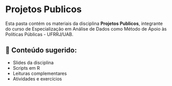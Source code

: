# Projetos Publicos

Esta pasta contém os materiais da disciplina **Projetos Publicos**, integrante do curso de Especialização em Análise de Dados como Método de Apoio às Políticas Públicas - UFRRJ/UAB.

## 📂 Conteúdo sugerido:
- Slides da disciplina
- Scripts em R
- Leituras complementares
- Atividades e exercícios
